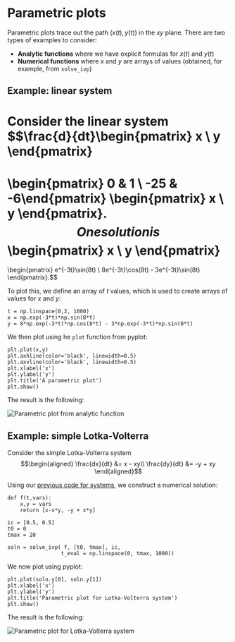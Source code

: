 # Parametric plots
Parametric plots trace out the path $(x(t), y(t))$ in the $xy$ plane.
There are two types of examples to consider:
- **Analytic functions** where we have explicit formulas for $x(t)$ and $y(t)$
- **Numerical functions** where $x$ and $y$ are arrays of values (obtained, for example, from `solve_ivp`)

## Example: linear system
Consider the linear system
$$\frac{d}{dt}\begin{pmatrix} x \\ y \end{pmatrix}
=
\begin{pmatrix} 0 & 1 \\ -25 & -6\end{pmatrix}
\begin{pmatrix} x \\ y \end{pmatrix}.$$
One solution is
$$ \begin{pmatrix} x \\ y \end{pmatrix}
=
\begin{pmatrix} e^{-3t}\sin(8t) \\ 8e^{-3t}\cos(8t) - 3e^{-3t}\sin(8t) \end{pmatrix}.$$

To plot this, we define an array of $t$ values, which is used to create arrays of values for $x$ and $y$:
```
t = np.linspace(0,2, 1000)
x = np.exp(-3*t)*np.sin(8*t)
y = 8*np.exp(-3*t)*np.cos(8*t) - 3*np.exp(-3*t)*np.sin(8*t)
```
We then plot using he `plot` function from pyplot:
```
plt.plot(x,y)
plt.axhline(color='black', linewidth=0.5)
plt.axvline(color='black', linewidth=0.5)
plt.xlabel('x')
plt.ylabel('y')
plt.title('A parametric plot')
plt.show()
```
The result is the following:


![Parametric plot from analytic function](parametric1.jpg)


## Example: simple Lotka-Volterra
Consider the simple Lotka-Volterra system
$$\begin{aligned}
\frac{dx}{dt} &= x - xy\\
\frac{dy}{dt} &= -y + xy
\end{aligned}$$

Using our [previous code for systems](../using_solve_ivp/systems.md), we construct a numerical solution:
```
def f(t,vars):
    x,y = vars
    return [x-x*y, -y + x*y]
    
ic = [0.5, 0.5]
t0 = 0
tmax = 20

soln = solve_ivp( f, [t0, tmax], ic, 
                 t_eval = np.linspace(0, tmax, 1000))
```
We now plot using pyplot:
```
plt.plot(soln.y[0], soln.y[1])
plt.xlabel('x')
plt.ylabel('y')
plt.title('Parametric plot for Lotka-Volterra system')
plt.show()
```
The result is the following:


![Parametric plot for Lotka-Volterra system](parametric2.jpg)